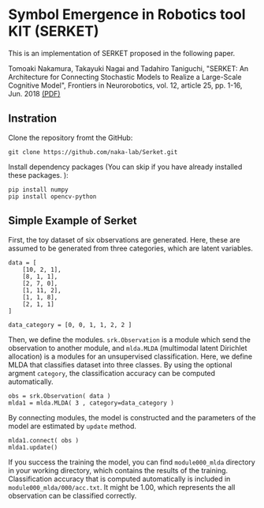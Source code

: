 # Symbol Emergence in Robotics tool KIT (SERKET)

This is an implementation of SERKET proposed in the following paper. 

Tomoaki Nakamura, Takayuki Nagai and Tadahiro Taniguchi, "SERKET: An Architecture for Connecting Stochastic Models to Realize a Large-Scale Cognitive Model", Frontiers in Neurorobotics, vol. 12, article 25, pp. 1-16, Jun. 2018 [(PDF)](https://www.frontiersin.org/articles/10.3389/fnbot.2018.00025/full)


## Instration

Clone the repository fromt the GitHub: 

```
git clone https://github.com/naka-lab/Serket.git
```

Install dependency packages (You can skip if you have already installed these packages. ):

```
pip install numpy
pip install opencv-python
```

## Simple Example of Serket

First, the toy dataset of six observations are generated. Here, these are assumed to be generated from three categories, which are latent variables.
```
data = [
    [10, 2, 1], 
    [8, 1, 1],
    [2, 7, 0],
    [1, 11, 2],
    [1, 1, 8],
    [2, 1, 1]
]

data_category = [0, 0, 1, 1, 2, 2 ]
```

Then, we define the modules. `srk.Observation` is a module which send the observation to another module, and `mlda.MLDA` (multimodal latent Dirichlet allocation) is a modules for an unsupervised classification. Here, we define MLDA that classifies dataset into three classes. 
By using the optional argment `category`, the classification accuracy can be computed automatically. 

```
obs = srk.Observation( data )
mlda1 = mlda.MLDA( 3 , category=data_category )
```

By connecting modules, the model is constructed and the parameters of the model are estimated by `update` method.

```
mlda1.connect( obs )
mlda1.update()
```

If you success the training the model, you can find `module000_mlda` directory in your working directory, which contains the results of the training. 
Classification accuracy that is computed automatically is included in `module000_mlda/000/acc.txt`. It might be 1.00, which represents the all observation can be classified correctly. 

